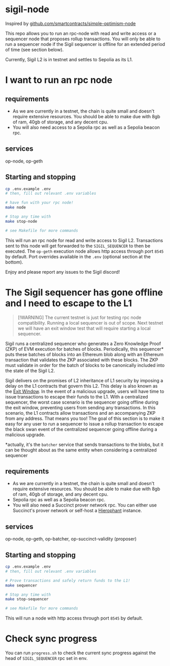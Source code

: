 # sigil-node

Inspired by [github.com/smartcontracts/simple-optimism-node](https://github.com/smartcontracts/simple-optimism-node)

This repo allows you to run an rpc-node with read and write access or a sequencer node that proposes rollup transactions.  You will only be able to run a sequencer node if the Sigil sequencer is offline for an extended period of time (see section below).

Currently, Sigil L2 is in testnet and settles to Sepolia as its L1.

# I want to run an rpc node

## requirements

- As we are currently in a testnet, the chain is quite small and doesn't require extensive resources.  You should be able to make due with 8gb of ram, 40gb of storage, and any decent cpu.
- You will also need access to a Sepolia rpc as well as a Sepolia beacon rpc.

## services

op-node, op-geth

## Starting and stopping

```bash
cp .env.example .env
# then, fill out relevant .env variables

# have fun with your rpc node!
make node

# Stop any time with
make stop-node

# see Makefile for more commands
```

This will run an rpc node for read and write access to Sigil L2.  Transactions sent to this node will get forwarded to the `SIGIL_SEQUENCER` to then be executed.  The `op-geth` execution node allows http access through port `8545` by default.  Port overrides available in the `.env` (optional section at the bottom).

Enjoy and please report any issues to the Sigil discord!

# The Sigil sequencer has gone offline and I need to escape to the L1

> [!WARNING] The current testnet is just for testing rpc node compatibility.  Running a local sequencer is out of scope.  Next testnet we will have an exit window test that will require starting a local sequencer.

Sigil runs a centralized sequencer who generates a Zero Knowledge Proof (ZKP) of EVM execution for batches of blocks.  Periodically, this sequencer* puts these batches of blocks into an Ethereum blob along with an Ethereum transaction that validates the ZKP associated with these blocks.  The ZKP must validate in order for the batch of blocks to be canonically included into the state of the Sigil L2.

Sigil delivers on the promises of L2 inheritance of L1 security by imposing a delay on the L1 contracts that govern this L2.  This delay is also known as the [Exit Window](https://l2beat.com/glossary#exit-window).  In the event of a malicious upgrade, users will have time to issue transactions to escape their funds to the L1.  With a centralized sequencer, the worst case scenario is the sequencer going offline during the exit window, preventing users from sending any transactions.  In this scenario, the L1 contracts allow transactions and an accompanying ZKP from any address. That means you too!  The goal of this section is to make it easy for any user to run a sequencer to issue a rollup transaction to escape the black swan event of the centralized sequencer going offline during a malicious upgrade.

*actually, it's the `batcher` service that sends transactions to the blobs, but it can be thought about as the same entity when considering a centralized sequencer

## requirements

- As we are currently in a testnet, the chain is quite small and doesn't require extensive resources.  You should be able to make due with 8gb of ram, 40gb of storage, and any decent cpu.
- Sepolia rpc as well as a Sepolia beacon rpc.
- You will also need a Succinct prover network rpc.  You can either use Succinct's prover network or self-host a [Hierophant](https://github.com/unattended-backpack/hierophant/) instance.

## services

op-node, op-geth, op-batcher, op-succinct-validity (proposer)

## Starting and stopping

```bash
cp .env.example .env
# then, fill out relevant .env variables

# Prove transactions and safely return funds to the L1!
make sequencer

# Stop any time with
make stop-sequencer

# see Makefile for more commands
```

This will run a node with http access through port `8545` by default.

# Check sync progress

You can run `progress.sh` to check the current sync progress against the head of `SIGIL_SEQUENCER` rpc set in env.
